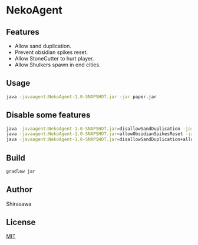 # NekoAgent

## Features

- Allow sand duplication.
- Prevent obsidian spikes reset.
- Allow StoneCutter to hurt player.
- Allow Shulkers spawn in end cities.

## Usage

```bash
java -javaagent:NekoAgent-1.0-SNAPSHOT.jar -jar paper.jar
```

## Disable some features

```bash
java -javaagent:NekoAgent-1.0-SNAPSHOT.jar=disallowSandDuplication -jar paper.jar
java -javaagent:NekoAgent-1.0-SNAPSHOT.jar=allowObsidianSpikesReset -jar paper.jar
java -javaagent:NekoAgent-1.0-SNAPSHOT.jar=disallowSandDuplication+allowObsidianSpikesReset -jar paper.jar
```

## Build

```bash
gradlew jar
```

## Author

Shirasawa

## License

[MIT](./LICENSE)
